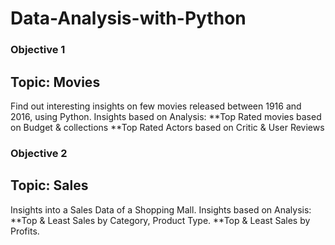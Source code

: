 # Data-Analysis-with-Python

### Objective 1 ###
## Topic: Movies ##
Find out interesting insights on few movies released between 1916 and 2016, using Python.
Insights based on Analysis:
**Top Rated movies based on Budget & collections 
**Top Rated Actors based on Critic & User Reviews

### Objective 2 ###
## Topic: Sales ##
Insights into a Sales Data of a Shopping Mall. 
Insights based on Analysis:
**Top & Least Sales by Category, Product Type.
**Top & Least Sales by Profits.

